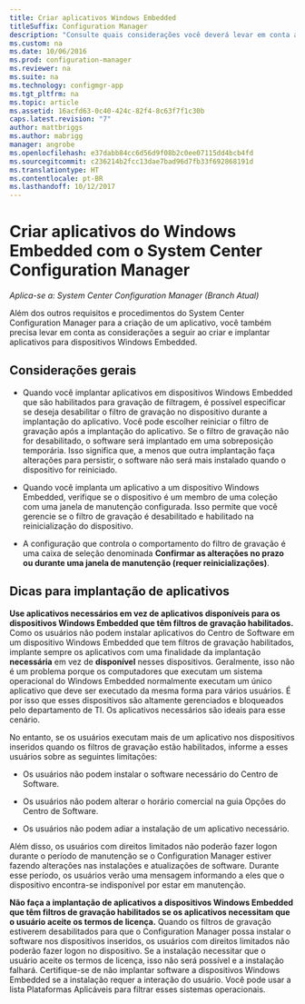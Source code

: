 ```yaml
---
title: Criar aplicativos Windows Embedded
titleSuffix: Configuration Manager
description: "Consulte quais considerações você deverá levar em conta ao criar e implantar aplicativos para dispositivos Windows Embedded."
ms.custom: na
ms.date: 10/06/2016
ms.prod: configuration-manager
ms.reviewer: na
ms.suite: na
ms.technology: configmgr-app
ms.tgt_pltfrm: na
ms.topic: article
ms.assetid: 16acfd63-0c40-424c-82f4-8c63f7f1c30b
caps.latest.revision: "7"
author: mattbriggs
ms.author: mabrigg
manager: angrobe
ms.openlocfilehash: e37dabb84cc6d56d9f08b2c0ee07115dd4bcb4fd
ms.sourcegitcommit: c236214b2fcc13dae7bad96d7fb33f692868191d
ms.translationtype: HT
ms.contentlocale: pt-BR
ms.lasthandoff: 10/12/2017
---
```

# <a name="create-windows-embedded-applications-with-system-center-configuration-manager"></a>Criar aplicativos do Windows Embedded com o System Center Configuration Manager

*Aplica-se a: System Center Configuration Manager (Branch Atual)*

Além dos outros requisitos e procedimentos do System Center Configuration Manager para a criação de um aplicativo, você também precisa levar em conta as considerações a seguir ao criar e implantar aplicativos para dispositivos Windows Embedded.  

## <a name="general-considerations"></a>Considerações gerais  

-   Quando você implantar aplicativos em dispositivos Windows Embedded que são habilitados para gravação de filtragem, é possível especificar se deseja desabilitar o filtro de gravação no dispositivo durante a implantação do aplicativo. Você pode escolher reiniciar o filtro de gravação após a implantação do aplicativo. Se o filtro de gravação não for desabilitado, o software será implantado em uma sobreposição temporária. Isso significa que, a menos que outra implantação faça alterações para persistir, o software não será mais instalado quando o dispositivo for reiniciado.  

-   Quando você implanta um aplicativo a um dispositivo Windows Embedded, verifique se o dispositivo é um membro de uma coleção com uma janela de manutenção configurada. Isso permite que você gerencie se o filtro de gravação é desabilitado e habilitado na reinicialização do dispositivo.  

-   A configuração que controla o comportamento do filtro de gravação é uma caixa de seleção denominada **Confirmar as alterações no prazo ou durante uma janela de manutenção (requer reinicializações)**.  

## <a name="tips-for-deploying-applications"></a>Dicas para implantação de aplicativos  

**Use aplicativos necessários em vez de aplicativos disponíveis para os dispositivos Windows Embedded que têm filtros de gravação habilitados.** Como os usuários não podem instalar aplicativos do Centro de Software em um dispositivo Windows Embedded que tem filtros de gravação habilitados, implante sempre os aplicativos com uma finalidade da implantação **necessária** em vez de **disponível** nesses dispositivos. Geralmente, isso não é um problema porque os computadores que executam um sistema operacional do Windows Embedded normalmente executam um único aplicativo que deve ser executado da mesma forma para vários usuários. É por isso que esses dispositivos são altamente gerenciados e bloqueados pelo departamento de TI. Os aplicativos necessários são ideais para esse cenário.

 No entanto, se os usuários executam mais de um aplicativo nos dispositivos inseridos quando os filtros de gravação estão habilitados, informe a esses usuários sobre as seguintes limitações:  

-   Os usuários não podem instalar o software necessário do Centro de Software.  

-   Os usuários não podem alterar o horário comercial na guia Opções do Centro de Software.  

-   Os usuários não podem adiar a instalação de um aplicativo necessário.  

Além disso, os usuários com direitos limitados não poderão fazer logon durante o período de manutenção se o Configuration Manager estiver fazendo alterações nas instalações e atualizações de software. Durante esse período, os usuários verão uma mensagem informando a eles que o dispositivo encontra-se indisponível por estar em manutenção.  

**Não faça a implantação de aplicativos a dispositivos Windows Embedded que têm filtros de gravação habilitados se os aplicativos necessitam que o usuário aceite os termos de licença.** Quando os filtros de gravação estiverem desabilitados para que o Configuration Manager possa instalar o software nos dispositivos inseridos, os usuários com direitos limitados não poderão fazer logon no dispositivo. Se a instalação necessitar que o usuário aceite os termos de licença, isso não será possível e a instalação falhará. Certifique-se de não implantar software a dispositivos Windows Embedded se a instalação requer a interação do usuário. Você pode usar a lista Plataformas Aplicáveis para filtrar esses sistemas operacionais.  

